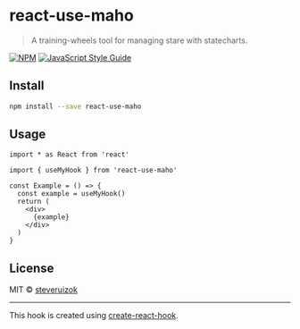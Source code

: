 # react-use-maho

> A training-wheels tool for managing stare with statecharts.

[![NPM](https://img.shields.io/npm/v/react-use-maho.svg)](https://www.npmjs.com/package/react-use-maho) [![JavaScript Style Guide](https://img.shields.io/badge/code_style-standard-brightgreen.svg)](https://standardjs.com)

## Install

```bash
npm install --save react-use-maho
```

## Usage

```tsx
import * as React from 'react'

import { useMyHook } from 'react-use-maho'

const Example = () => {
  const example = useMyHook()
  return (
    <div>
      {example}
    </div>
  )
}
```

## License

MIT © [steveruizok](https://github.com/steveruizok)

---

This hook is created using [create-react-hook](https://github.com/hermanya/create-react-hook).

